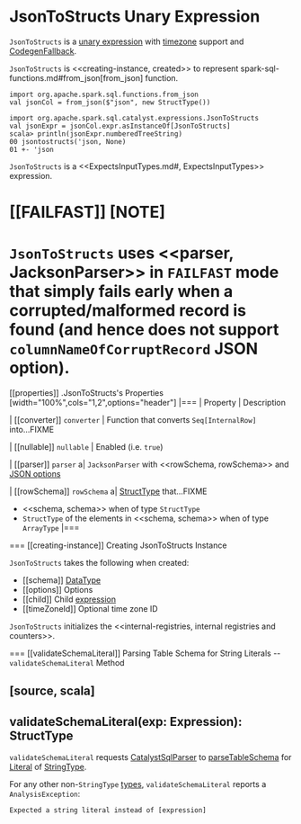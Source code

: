 # JsonToStructs Unary Expression

`JsonToStructs` is a [unary expression](UnaryExpression.md) with [timezone](Expression.md#TimeZoneAwareExpression) support and [CodegenFallback](Expression.md#CodegenFallback).

`JsonToStructs` is <<creating-instance, created>> to represent spark-sql-functions.md#from_json[from_json] function.

```text
import org.apache.spark.sql.functions.from_json
val jsonCol = from_json($"json", new StructType())

import org.apache.spark.sql.catalyst.expressions.JsonToStructs
val jsonExpr = jsonCol.expr.asInstanceOf[JsonToStructs]
scala> println(jsonExpr.numberedTreeString)
00 jsontostructs('json, None)
01 +- 'json
```

`JsonToStructs` is a <<ExpectsInputTypes.md#, ExpectsInputTypes>> expression.

[[FAILFAST]]
[NOTE]
====
`JsonToStructs` uses <<parser, JacksonParser>> in `FAILFAST` mode that simply fails early when a corrupted/malformed record is found (and hence does not support `columnNameOfCorruptRecord` JSON option).
====

[[properties]]
.JsonToStructs's Properties
[width="100%",cols="1,2",options="header"]
|===
| Property
| Description

| [[converter]] `converter`
| Function that converts `Seq[InternalRow]` into...FIXME

| [[nullable]] `nullable`
| Enabled (i.e. `true`)

| [[parser]] `parser`
a| `JacksonParser` with <<rowSchema, rowSchema>> and [JSON options](../datasources/json/JsonFileFormat.md#JSONOptions)

| [[rowSchema]] `rowSchema`
a| [StructType](../StructType.md) that...FIXME

* <<schema, schema>> when of type `StructType`
* `StructType` of the elements in <<schema, schema>> when of type `ArrayType`
|===

=== [[creating-instance]] Creating JsonToStructs Instance

`JsonToStructs` takes the following when created:

* [[schema]] [DataType](../DataType.md)
* [[options]] Options
* [[child]] Child [expression](Expression.md)
* [[timeZoneId]] Optional time zone ID

`JsonToStructs` initializes the <<internal-registries, internal registries and counters>>.

=== [[validateSchemaLiteral]] Parsing Table Schema for String Literals -- `validateSchemaLiteral` Method

[source, scala]
----
validateSchemaLiteral(exp: Expression): StructType
----

`validateSchemaLiteral` requests [CatalystSqlParser](../sql/CatalystSqlParser.md) to [parseTableSchema](../sql/AbstractSqlParser.md#parseTableSchema) for [Literal](Literal.md) of [StringType](../DataType.md#StringType).

For any other non-``StringType`` [types](../DataType.md), `validateSchemaLiteral` reports a `AnalysisException`:

```text
Expected a string literal instead of [expression]
```
